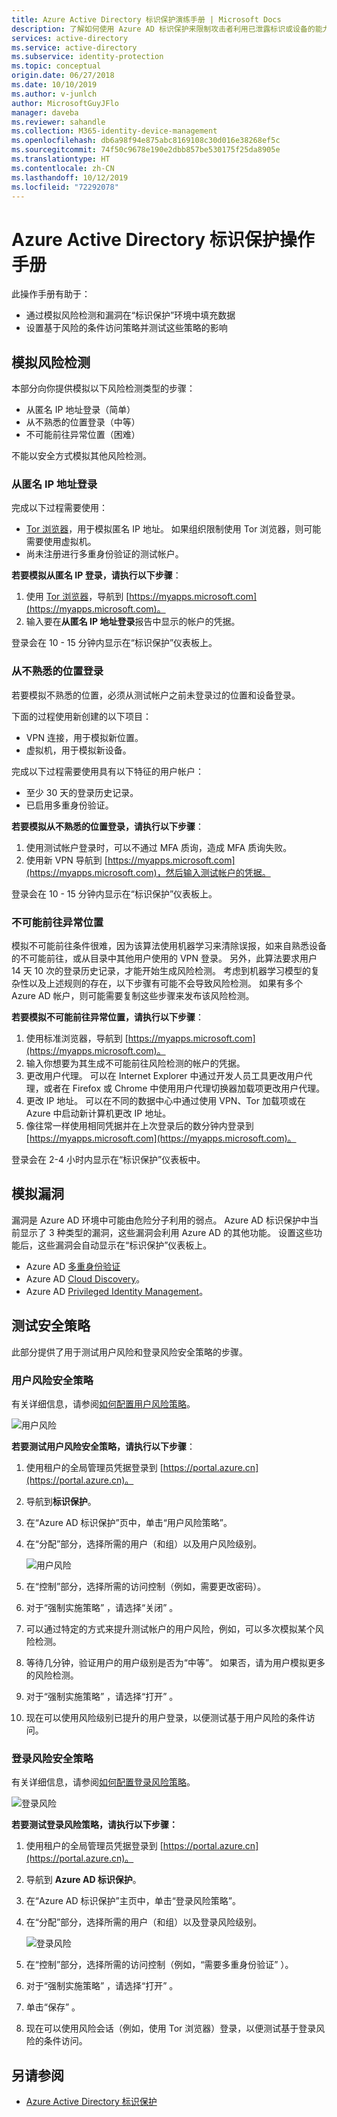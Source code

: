 ```yaml
---
title: Azure Active Directory 标识保护演练手册 | Microsoft Docs
description: 了解如何使用 Azure AD 标识保护来限制攻击者利用已泄露标识或设备的能力，以及保护之前怀疑或已知受到威胁的标识或设备。
services: active-directory
ms.service: active-directory
ms.subservice: identity-protection
ms.topic: conceptual
origin.date: 06/27/2018
ms.date: 10/10/2019
ms.author: v-junlch
author: MicrosoftGuyJFlo
manager: daveba
ms.reviewer: sahandle
ms.collection: M365-identity-device-management
ms.openlocfilehash: db6a98f94e875abc8169108c30d016e38268ef5c
ms.sourcegitcommit: 74f50c9678e190e2dbb857be530175f25da8905e
ms.translationtype: HT
ms.contentlocale: zh-CN
ms.lasthandoff: 10/12/2019
ms.locfileid: "72292078"
---
```

# <a name="azure-active-directory-identity-protection-playbook"></a>Azure Active Directory 标识保护操作手册

此操作手册有助于：

* 通过模拟风险检测和漏洞在“标识保护”环境中填充数据
* 设置基于风险的条件访问策略并测试这些策略的影响

## <a name="simulating-risk-detections"></a>模拟风险检测

本部分向你提供模拟以下风险检测类型的步骤：

* 从匿名 IP 地址登录（简单）
* 从不熟悉的位置登录（中等）
* 不可能前往异常位置（困难）

不能以安全方式模拟其他风险检测。

### <a name="sign-ins-from-anonymous-ip-addresses"></a>从匿名 IP 地址登录

完成以下过程需要使用：

- [Tor 浏览器](https://www.torproject.org/projects/torbrowser.html.en)，用于模拟匿名 IP 地址。 如果组织限制使用 Tor 浏览器，则可能需要使用虚拟机。
- 尚未注册进行多重身份验证的测试帐户。

**若要模拟从匿名 IP 登录，请执行以下步骤**：

1. 使用 [Tor 浏览器](https://www.torproject.org/projects/torbrowser.html.en)，导航到 [https://myapps.microsoft.com](https://myapps.microsoft.com)。   
2. 输入要在**从匿名 IP 地址登录**报告中显示的帐户的凭据。

登录会在 10 - 15 分钟内显示在“标识保护”仪表板上。 

### <a name="sign-ins-from-unfamiliar-locations"></a>从不熟悉的位置登录

若要模拟不熟悉的位置，必须从测试帐户之前未登录过的位置和设备登录。

下面的过程使用新创建的以下项目：

- VPN 连接，用于模拟新位置。
- 虚拟机，用于模拟新设备。

完成以下过程需要使用具有以下特征的用户帐户：

- 至少 30 天的登录历史记录。
- 已启用多重身份验证。

**若要模拟从不熟悉的位置登录，请执行以下步骤**：

1. 使用测试帐户登录时，可以不通过 MFA 质询，造成 MFA 质询失败。
2. 使用新 VPN 导航到 [https://myapps.microsoft.com](https://myapps.microsoft.com)，然后输入测试帐户的凭据。

登录会在 10 - 15 分钟内显示在“标识保护”仪表板上。

### <a name="impossible-travel-to-atypical-location"></a>不可能前往异常位置

模拟不可能前往条件很难，因为该算法使用机器学习来清除误报，如来自熟悉设备的不可能前往，或从目录中其他用户使用的 VPN 登录。 另外，此算法要求用户 14 天 10 次的登录历史记录，才能开始生成风险检测。 考虑到机器学习模型的复杂性以及上述规则的存在，以下步骤有可能不会导致风险检测。 如果有多个 Azure AD 帐户，则可能需要复制这些步骤来发布该风险检测。

**若要模拟不可能前往异常位置，请执行以下步骤**：

1. 使用标准浏览器，导航到 [https://myapps.microsoft.com](https://myapps.microsoft.com)。  
2. 输入你想要为其生成不可能前往风险检测的帐户的凭据。
3. 更改用户代理。 可以在 Internet Explorer 中通过开发人员工具更改用户代理，或者在 Firefox 或 Chrome 中使用用户代理切换器加载项更改用户代理。
4. 更改 IP 地址。 可以在不同的数据中心中通过使用 VPN、Tor 加载项或在 Azure 中启动新计算机更改 IP 地址。
5. 像往常一样使用相同凭据并在上次登录后的数分钟内登录到 [https://myapps.microsoft.com](https://myapps.microsoft.com)。

登录会在 2-4 小时内显示在“标识保护”仪表板中。

## <a name="simulating-vulnerabilities"></a>模拟漏洞
漏洞是 Azure AD 环境中可能由危险分子利用的弱点。 Azure AD 标识保护中当前显示了 3 种类型的漏洞，这些漏洞会利用 Azure AD 的其他功能。 设置这些功能后，这些漏洞会自动显示在“标识保护”仪表板上。

* Azure AD [多重身份验证](../authentication/multi-factor-authentication.md)
* Azure AD [Cloud Discovery](https://docs.microsoft.com/cloud-app-security/)。
* Azure AD [Privileged Identity Management](../privileged-identity-management/pim-configure.md)。 

## <a name="testing-security-policies"></a>测试安全策略

此部分提供了用于测试用户风险和登录风险安全策略的步骤。

### <a name="user-risk-security-policy"></a>用户风险安全策略

有关详细信息，请参阅[如何配置用户风险策略](howto-user-risk-policy.md)。

![用户风险](./media/playbook/02.png "演练手册")

**若要测试用户风险安全策略，请执行以下步骤**：

1. 使用租户的全局管理员凭据登录到 [https://portal.azure.cn](https://portal.azure.cn)。
2. 导航到**标识保护**。 
3. 在“Azure AD 标识保护”页中，单击“用户风险策略”。  
4. 在“分配”部分，选择所需的用户（和组）以及用户风险级别。 

    ![用户风险](./media/playbook/03.png "演练手册")

5. 在“控制”部分，选择所需的访问控制（例如，需要更改密码）。
5. 对于“强制实施策略”  ，请选择“关闭”  。
6. 可以通过特定的方式来提升测试帐户的用户风险，例如，可以多次模拟某个风险检测。
7. 等待几分钟，验证用户的用户级别是否为“中等”。 如果否，请为用户模拟更多的风险检测。
8. 对于“强制实施策略”  ，请选择“打开”  。
9. 现在可以使用风险级别已提升的用户登录，以便测试基于用户风险的条件访问。

### <a name="sign-in-risk-security-policy"></a>登录风险安全策略

有关详细信息，请参阅[如何配置登录风险策略](howto-sign-in-risk-policy.md)。

![登录风险](./media/playbook/01.png "演练手册")

**若要测试登录风险策略，请执行以下步骤：**

1. 使用租户的全局管理员凭据登录到 [https://portal.azure.cn](https://portal.azure.cn)。
2. 导航到 **Azure AD 标识保护**。
3. 在“Azure AD 标识保护”主页中，单击“登录风险策略”。   
4. 在“分配”部分，选择所需的用户（和组）以及登录风险级别。 

    ![登录风险](./media/playbook/04.png "演练手册")

5. 在“控制”部分，选择所需的访问控制（例如，“需要多重身份验证”  ）。  
6. 对于“强制实施策略”  ，请选择“打开”  。
7. 单击“保存”  。
8. 现在可以使用风险会话（例如，使用 Tor 浏览器）登录，以便测试基于登录风险的条件访问。 

## <a name="see-also"></a>另请参阅

- [Azure Active Directory 标识保护](/active-directory/identity-protection/overview)

<!-- Update_Description: wording update -->